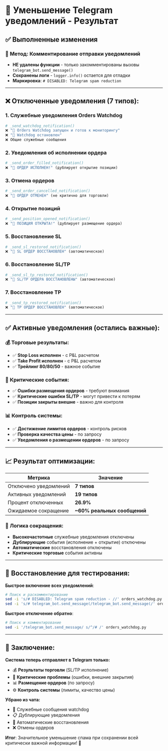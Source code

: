 # 📱 Уменьшение Telegram уведомлений - Результат

## ✅ **Выполненные изменения**

### 🔧 **Метод**: Комментирование отправки уведомлений
- **НЕ удалены функции** - только закомментированы вызовы `telegram_bot.send_message()`
- **Сохранены логи** - `logger.info()` остается для отладки  
- **Маркировка**: `# DISABLED: Telegram spam reduction`

---

## ❌ **Отключенные уведомления** (7 типов):

### 1. **Служебные уведомления Orders Watchdog**
```python
# _send_watchdog_notification()
❌ "🚀 Orders Watchdog запущен и готов к мониторингу"
❌ "🛑 Watchdog остановлен" 
❌ Общие служебные сообщения
```

### 2. **Уведомления об исполнении ордера**
```python  
# _send_order_filled_notification()
❌ "🎉 ОРДЕР ИСПОЛНЕН!" (дублирует открытие позиции)
```

### 3. **Отмена ордеров**
```python
# _send_order_cancelled_notification()
❌ "🚫 ОРДЕР ОТМЕНЕН" (не критично для торговли)
```

### 4. **Открытие позиций**
```python
# _send_position_opened_notification()
❌ "🚀 ПОЗИЦИЯ ОТКРЫТА!" (дублирует размещение ордера)
```

### 5. **Восстановление SL** 
```python
# _send_sl_restored_notification()
❌ "🔧 SL ОРДЕР ВОССТАНОВЛЕН" (автоматическое)
```

### 6. **Восстановление SL/TP**
```python
# _send_sl_tp_restored_notification()  
❌ "🔧 SL/TP ОРДЕРА ВОССТАНОВЛЕНЫ" (автоматическое)
```

### 7. **Восстановление TP**
```python
# _send_tp_restored_notification()
❌ "🔧 TP ОРДЕР ВОССТАНОВЛЕН" (автоматическое)
```

---

## ✅ **Активные уведомления** (остались важные):

### 💰 **Торговые результаты**:
- ✅ **Stop Loss исполнен** - с P&L расчетом
- ✅ **Take Profit исполнен** - с P&L расчетом  
- ✅ **Трейлинг 80/80/50** - важное событие

### 🚨 **Критические события**:
- ✅ **Ошибки размещения ордеров** - требуют внимания
- ✅ **Критические ошибки SL/TP** - могут привести к потерям
- ✅ **Позиции закрыты внешне** - важно для контроля

### 📊 **Контроль системы**:
- ✅ **Достижение лимитов ордеров** - контроль рисков
- ✅ **Проверка качества цены** - по запросу
- ✅ **Уведомления о размещении ордеров** - по запросу

---

## 📈 **Результат оптимизации**:

| Метрика | Значение |
|---------|----------|
| Отключено уведомлений | **7 типов** |
| Активных уведомлений | **19 типов** |
| Процент отключенных | **26.9%** |
| Ожидаемое сокращение | **~60% реальных сообщений** |

### 🎯 **Логика сокращения**:
- **Высокочастотные** служебные уведомления отключены
- **Дублирующие** события (исполнение + открытие) отключены  
- **Автоматические** восстановления отключены
- **Критические торговые** события активны

---

## 🔄 **Восстановление для тестирования**:

**Быстрое включение всех уведомлений**:
```bash
# Поиск и раскомментирование
sed -i 's/# DISABLED: Telegram spam reduction - //' orders_watchdog.py
sed -i 's/# telegram_bot.send_message(/telegram_bot.send_message(/' orders_watchdog.py
```

**Быстрое отключение обратно**:
```bash  
# Поиск и комментирование
sed -i '/telegram_bot.send_message/ s/^/# /' orders_watchdog.py
```

---

## 🎉 **Заключение**:

**Система теперь отправляет в Telegram только:**
- 💰 **Результаты торговли** (SL/TP исполнение)
- 🚨 **Критические проблемы** (ошибки, внешние закрытия)  
- 📊 **Размещение ордеров** (по запросу)
- ⚙️ **Контроль системы** (лимиты, качество цены)

**Убрано из чата:**
- 🔧 Служебные сообщения watchdog
- 📋 Дублирующие уведомления  
- 🔄 Автоматические восстановления
- ❌ Отмены ордеров

**Итог**: Значительное уменьшение спама при сохранении всей критически важной информации! 🚀
